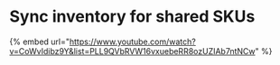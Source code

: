 # Sync inventory for shared SKUs

{% embed url="https://www.youtube.com/watch?v=CoWvIdibz9Y&list=PLL9QVbRVW16vxuebeRR8ozUZIAb7ntNCw" %}

